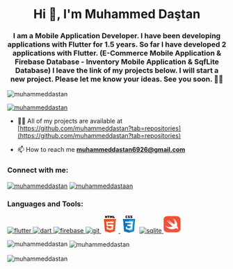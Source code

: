 <h1 align="center">Hi 👋, I'm Muhammed Daştan</h1>
<h3 align="center">I am a Mobile Application Developer. I have been developing applications with Flutter for 1.5 years. So far I have developed 2 applications with Flutter. (E-Commerce Mobile Application & Firebase Database - Inventory Mobile Application & SqfLite Database) I leave the link of my projects below. I will start a new project. Please let me know your ideas. See you soon. 👋🏻</h3>

<p align="left"> <img src="https://komarev.com/ghpvc/?username=muhammeddastan&label=Profile%20views&color=0e75b6&style=flat" alt="muhammeddastan" /> </p>

<p align="left"> <a href="https://github.com/ryo-ma/github-profile-trophy"><img src="https://github-profile-trophy.vercel.app/?username=muhammeddastan" alt="muhammeddastan" /></a> </p>

- 👨‍💻 All of my projects are available at [https://github.com/muhammeddastan?tab=repositories](https://github.com/muhammeddastan?tab=repositories)

- 📫 How to reach me **muhammeddastan6926@gmail.com**

<h3 align="left">Connect with me:</h3>
<p align="left">
<a href="https://linkedin.com/in/muhammeddastan" target="blank"><img align="center" src="https://raw.githubusercontent.com/rahuldkjain/github-profile-readme-generator/master/src/images/icons/Social/linked-in-alt.svg" alt="muhammeddastan" height="30" width="40" /></a>
<a href="https://instagram.com/muhammeddastaan" target="blank"><img align="center" src="https://raw.githubusercontent.com/rahuldkjain/github-profile-readme-generator/master/src/images/icons/Social/instagram.svg" alt="muhammeddastaan" height="30" width="40" /></a>
</p>

<h3 align="left">Languages and Tools:</h3>
<p align="left"> <a href="https://www.w3schools.com/css/" target="_blank" rel="noreferrer"> </a><a href="https://flutter.dev" target="_blank" rel="noreferrer"> <img src="https://www.vectorlogo.zone/logos/flutterio/flutterio-icon.svg" alt="flutter" width="40" height="40"/> </a> <a href="https://dart.dev" target="_blank" rel="noreferrer"> <img src="https://www.vectorlogo.zone/logos/dartlang/dartlang-icon.svg" alt="dart" width="40" height="40"/> </a> <a href="https://firebase.google.com/" target="_blank" rel="noreferrer"> <img src="https://www.vectorlogo.zone/logos/firebase/firebase-icon.svg" alt="firebase" width="40" height="40"/> </a>  <a href="https://git-scm.com/" target="_blank" rel="noreferrer"> <img src="https://www.vectorlogo.zone/logos/git-scm/git-scm-icon.svg" alt="git" width="40" height="40"/> </a> <a href="https://www.w3.org/html/" target="_blank" rel="noreferrer"> <img src="https://raw.githubusercontent.com/devicons/devicon/master/icons/html5/html5-original-wordmark.svg" alt="html5" width="40" height="40"/> </a> 
<img src="https://raw.githubusercontent.com/devicons/devicon/master/icons/css3/css3-original-wordmark.svg" alt="css3" width="40" height="40"/>
<a href="https://developer.mozilla.org/en-US/docs/Web/JavaScript" target="_blank" rel="noreferrer">  </a> <a href="https://www.sqlite.org/" target="_blank" rel="noreferrer"> <img src="https://www.vectorlogo.zone/logos/sqlite/sqlite-icon.svg" alt="sqlite" width="40" height="40"/> </a> <a href="https://developer.apple.com/swift/" target="_blank" rel="noreferrer"> <img src="https://raw.githubusercontent.com/devicons/devicon/master/icons/swift/swift-original.svg" alt="swift" width="40" height="40"/> </a> </p>

<p><img align="left" src="https://github-readme-stats.vercel.app/api/top-langs?username=muhammeddastan&show_icons=true&locale=en&layout=compact" alt="muhammeddastan" /></p>

<p>&nbsp;<img align="center" src="https://github-readme-stats.vercel.app/api?username=muhammeddastan&show_icons=true&locale=en" alt="muhammeddastan" /></p>

<p><img align="center" src="https://github-readme-streak-stats.herokuapp.com/?user=muhammeddastan&" alt="muhammeddastan" /></p>
